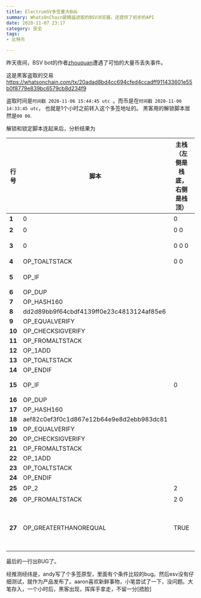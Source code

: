 ```yaml
---
title: ElectrumSV多签重大BUG
summary: WhatsOnChain是精益进取的BSV浏览器，还提供了初步的API
date: 2020-11-07 23:17
category: 安全
tags:
- 比特币

---
```


昨天夜间，BSV bot的作者[zhouquan](https://aaron67.cc/)遭遇了可怕的大量币丢失事件。

这是黑客盗取的交易
https://whatsonchain.com/tx/20adad8bd4cc694cfed4ccadff911433601e55b0f8779e839bc6579cb8d234f9

盗取时间是`时间戳 2020-11-06 15:44:45 utc `。而币是在`时间戳 2020-11-06 14:33:45 utc`， 也就是1个小时之前转入这个多签地址的。
黑客用的解锁脚本居然是`00 00`.

解锁和锁定脚本连起来后，分析结果为

| **行号** | **脚本**                                   | **主栈（左侧是栈底，右侧是栈顶）** | **从栈（左侧是栈底，右侧是栈顶）** | **说明**                                            |
| ------ | ---------------------------------------- | ------------------- | ------------------- | ------------------------------------------------- |
| **1**  | 0                                        | 0                   |                     | 未设置第1个签名和公钥                                       |
| **2**  | 0                                        | 0 0                 |                     | 未设置第2个签名和公钥                                       |
| **3**  | 0                                        | 0 0 0               |                     | 匹配成功的公钥数量，初始值0                                    |
| **4**  | OP_TOALTSTACK                            | 0 0                 | 0                   | 将初始值0放入从栈                                         |
| **5**  | OP_IF                                    |                     |                     | 第2个公钥为假，跳过行6到行14                                  |
| **6**  | OP_DUP                                   |                     |                     |                                                   |
| **7**  | OP_HASH160                               |                     |                     |                                                   |
| **8**  | dd2d89bb9f64cbdf4139ff0e23c4813124af85e6 |                     |                     |                                                   |
| **9**  | OP_EQUALVERIFY                           |                     |                     |                                                   |
| **10** | OP_CHECKSIGVERIFY                        |                     |                     |                                                   |
| **11** | OP_FROMALTSTACK                          |                     |                     |                                                   |
| **12** | OP_1ADD                                  |                     |                     |                                                   |
| **13** | OP_TOALTSTACK                            |                     |                     |                                                   |
| **14** | OP_ENDIF                                 |                     |                     |                                                   |
| **15** | OP_IF                                    | 0                   | 0                   | 第1个公钥为假，跳过行16到行24                                 |
| **16** | OP_DUP                                   |                     |                     |                                                   |
| **17** | OP_HASH160                               |                     |                     |                                                   |
| **18** | aef82c0ef3f0c1d867e12b64e9e8d2ebb983dc81 |                     |                     |                                                   |
| **19** | OP_EQUALVERIFY                           |                     |                     |                                                   |
| **20** | OP_CHECKSIGVERIFY                        |                     |                     |                                                   |
| **21** | OP_FROMALTSTACK                          |                     |                     |                                                   |
| **22** | OP_1ADD                                  |                     |                     |                                                   |
| **23** | OP_TOALTSTACK                            |                     |                     |                                                   |
| **24** | OP_ENDIF                                 |                     |                     |                                                   |
| **25** | OP_2                                     | 2                   | 0                   | 最少需要的公钥数量                                         |
| **26** | OP_FROMALTSTACK                          | 2 0                 |                     | 从栈数据移入主栈                                          |
| **27** | OP_GREATERTHANOREQUAL      | TRUE                |                     | 最少需要的数量是否小于解锁的公钥数量（这里有错误？应该为 OP_LESSTHANOREQUAL ） |

最后的一行出BUG了。

经推测经纬是，andy写了个多签原型，里面有个条件比较的bug。然后esv没有仔细测试，就作为产品发布了。aaron喜欢新鲜事物，小笔尝试了一下，没问题。大笔存入，一个小时后，黑客出现，挥挥手拿走，不留一分[捂脸]
